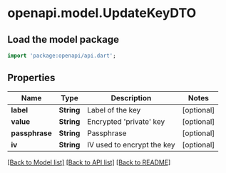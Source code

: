 # openapi.model.UpdateKeyDTO

## Load the model package
```dart
import 'package:openapi/api.dart';
```

## Properties
Name | Type | Description | Notes
------------ | ------------- | ------------- | -------------
**label** | **String** | Label of the key | [optional] 
**value** | **String** | Encrypted 'private' key | [optional] 
**passphrase** | **String** | Passphrase | [optional] 
**iv** | **String** | IV used to encrypt the key | [optional] 

[[Back to Model list]](../README.md#documentation-for-models) [[Back to API list]](../README.md#documentation-for-api-endpoints) [[Back to README]](../README.md)


